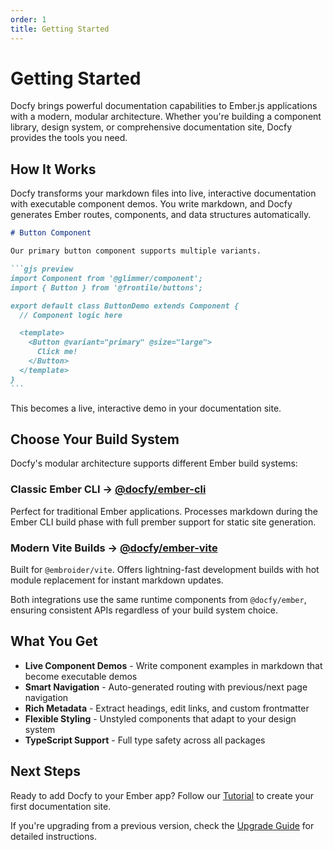 ```yaml
---
order: 1
title: Getting Started
---
```


# Getting Started

Docfy brings powerful documentation capabilities to Ember.js applications with a modern, modular architecture. Whether you're building a component library, design system, or comprehensive documentation site, Docfy provides the tools you need.

## How It Works

Docfy transforms your markdown files into live, interactive documentation with executable component demos. You write markdown, and Docfy generates Ember routes, components, and data structures automatically.

````md
# Button Component

Our primary button component supports multiple variants.

```gjs preview
import Component from '@glimmer/component';
import { Button } from '@frontile/buttons';

export default class ButtonDemo extends Component {
  // Component logic here

  <template>
    <Button @variant="primary" @size="large">
      Click me!
    </Button>
  </template>
}
```
````

This becomes a live, interactive demo in your documentation site.

## Choose Your Build System

Docfy's modular architecture supports different Ember build systems:

### Classic Ember CLI → [@docfy/ember-cli](./ember-cli.md)

Perfect for traditional Ember applications. Processes markdown during the Ember CLI build phase with full prember support for static site generation.

### Modern Vite Builds → [@docfy/ember-vite](./ember-vite.md)

Built for `@embroider/vite`. Offers lightning-fast development builds with hot module replacement for instant markdown updates.

Both integrations use the same runtime components from `@docfy/ember`, ensuring consistent APIs regardless of your build system choice.

## What You Get

- **Live Component Demos** - Write component examples in markdown that become executable demos
- **Smart Navigation** - Auto-generated routing with previous/next page navigation
- **Rich Metadata** - Extract headings, edit links, and custom frontmatter
- **Flexible Styling** - Unstyled components that adapt to your design system
- **TypeScript Support** - Full type safety across all packages

## Next Steps

Ready to add Docfy to your Ember app? Follow our [Tutorial](./tutorial.md) to create your first documentation site.

If you're upgrading from a previous version, check the [Upgrade Guide](./upgrade-guide.md) for detailed instructions.
